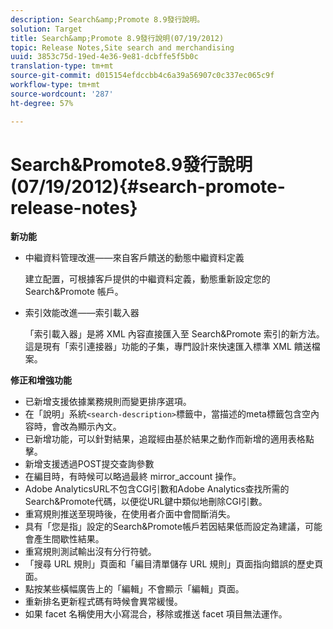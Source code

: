 ```yaml
---
description: Search&amp;Promote 8.9發行說明。
solution: Target
title: Search&amp;Promote 8.9發行說明(07/19/2012)
topic: Release Notes,Site search and merchandising
uuid: 3853c75d-19ed-4e36-9e81-dcbffe5f5b0c
translation-type: tm+mt
source-git-commit: d015154efdccbb4c6a39a56907c0c337ec065c9f
workflow-type: tm+mt
source-wordcount: '287'
ht-degree: 57%

---
```



# Search&amp;Promote8.9發行說明(07/19/2012){#search-promote-release-notes}

**新功能**

* 中繼資料管理改進——來自客戶饋送的動態中繼資料定義

   建立配置，可根據客戶提供的中繼資料定義，動態重新設定您的 Search&amp;Promote 帳戶。
* 索引效能改進——索引載入器

   「索引載入器」是將 XML 內容直接匯入至 Search&amp;Promote 索引的新方法。這是現有「索引連接器」功能的子集，專門設計來快速匯入標準 XML 饋送檔案。

**修正和增強功能**

* 已新增支援依據業務規則而變更排序選項。
* 在「說明」系統`<search-description>`標籤中，當描述的meta標籤包含空內容時，會改為顯示內文。
* 已新增功能，可以針對結果，追蹤經由基於結果之動作而新增的適用表格點擊。
* 新增支援透過POST提交查詢參數
* 在編目時，有時候可以略過最終 mirror_account 操作。
* Adobe AnalyticsURL不包含CGI引數和Adobe Analytics查找所需的Search&amp;Promote代碼，以便從URL鍵中類似地刪除CGI引數。
* 重寫規則推送至現時後，在使用者介面中會間斷消失。
* 具有「您是指」設定的Search&amp;Promote帳戶若因結果低而設定為建議，可能會產生間歇性結果。
* 重寫規則測試輸出沒有分行符號。
* 「搜尋 URL 規則」頁面和「編目清單儲存 URL 規則」頁面指向錯誤的歷史頁面。
* 點按某些橫幅廣告上的「編輯」不會顯示「編輯」頁面。
* 重新排名更新程式碼有時候會異常緩慢。
* 如果 facet 名稱使用大小寫混合，移除或推送 facet 項目無法運作。

